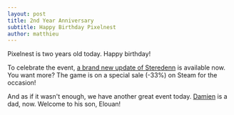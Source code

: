 ```yaml
---
layout: post
title: 2nd Year Anniversary
subtitle: Happy Birthday Pixelnest
author: matthieu
---
```


Pixelnest is two years old today. Happy birthday!

To celebrate the event, [a brand new update of Steredenn][changelog] is available now. You want more? The game is on a special sale (-33%) on Steam for the occasion!

And as if it wasn't enough, we have another great event today. [Damien](/about/#damien) is a dad, now. Welcome to his son, Elouan!


[changelog]: http://steredenn-game.tumblr.com